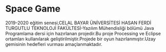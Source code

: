 # Space Game
2019-2020 eğitim senesi,CELAL BAYAR ÜNİVERSİTESİ HASAN FERDİ TURGUTLU TEKNOLOJİ FAKÜLTESİ-Yazılım Mühendisliği bölümü Java Programlama dersi için hazırlanan projedir.Bu proje Processing ve Eclipse ortamları kullanılarak geliştirilmiştir.Projede bir oyun hazırlanmıştır.Uzay gemisinin hedefleri vurması amaçlanmaktadır.
